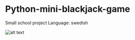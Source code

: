 # Python-mini-blackjack-game

Small school project 
Language: swedish 

![alt text](https://cdn.discordapp.com/attachments/746464734664065175/1088147284136575138/image.png)
